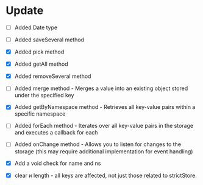 # Update
- [ ] Added Date type
- [ ] Added saveSeveral method
- [X] Added pick method
- [X] Added getAll method
- [X] Added removeSeveral method
- [ ] Added merge method - Merges a value into an existing object stored under the specified key
- [X] Added getByNamespace method - Retrieves all key-value pairs within a specific namespace
- [ ] Added forEach method - Iterates over all key-value pairs in the storage and executes a callback for each
- [ ] Added onChange method - Allows you to listen for changes to the storage (this may require additional implementation for event handling) 
- [X] Add a void check for name and ns
- [X] clear и length - all keys are affected, not just those related to strictStore.

